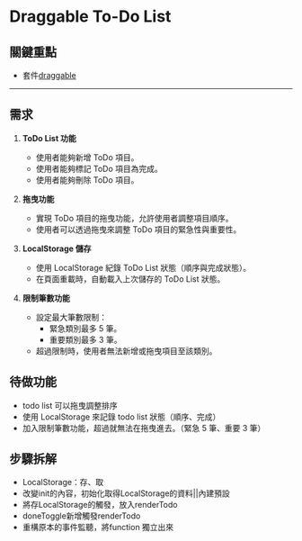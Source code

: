 # Draggable To-Do List

## 關鍵重點
- 套件[draggable](https://shopify.github.io/draggable/examples/)


--- 
## 需求
1. **ToDo List 功能**
   - 使用者能夠新增 ToDo 項目。
   - 使用者能夠標記 ToDo 項目為完成。
   - 使用者能夠刪除 ToDo 項目。

2. **拖曳功能**
   - 實現 ToDo 項目的拖曳功能，允許使用者調整項目順序。
   - 使用者可以透過拖曳來調整 ToDo 項目的緊急性與重要性。

3. **LocalStorage 儲存**
   - 使用 LocalStorage 紀錄 ToDo List 狀態（順序與完成狀態）。
   - 在頁面重載時，自動載入上次儲存的 ToDo List 狀態。

4. **限制筆數功能**
   - 設定最大筆數限制：
     - 緊急類別最多 5 筆。
     - 重要類別最多 3 筆。
   - 超過限制時，使用者無法新增或拖曳項目至該類別。

## 待做功能
- todo list 可以拖曳調整排序
- 使用 LocalStorage 來記錄 todo list 狀態（順序、完成）
- 加入限制筆數功能，超過就無法在拖曳進去。（緊急 5 筆、重要 3 筆）

## 步驟拆解
- LocalStorage：存、取
- 改變init的內容，初始化取得LocalStorage的資料||內建預設
- 將存LocalStorage的觸發，放入renderTodo
- doneToggle新增觸發renderTodo
- 重構原本的事件監聽，將function 獨立出來
